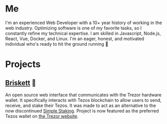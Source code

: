 # Me

I'm an experienced Web Developer with a 10+ year history of working in the web industry. 
Optimizing software is one of my favorite tasks, so I constantly refine my technical expertise. 
I am skilled in Javascript, Node.js, React, Vue, Docker, and Linux. 
I'm an eager, honest, and motivated individual who's ready to hit the ground running 💪

# Projects

## [Briskett](https://briskett.app/) 🥩
 
An open source web interface that communicates with the Trezor hardware wallet. 
It specifically interacts with Tezos blockchain to allow users to send, receive, and stake their Tezos. 
It was made to act as an alternative to the now discontinued [Simple Staking](https://www.simplestaking.com). 
Project is now featured as the preferred Tezos wallet on [the Trezor website](https://trezor.io/coins/detail/tezos).
